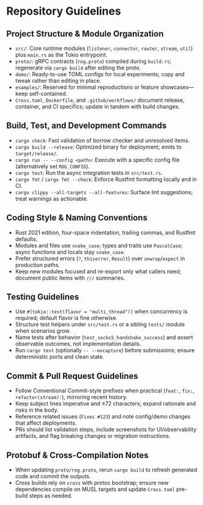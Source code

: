 # Repository Guidelines

## Project Structure & Module Organization
- `src/`: Core runtime modules (`listener`, `connector`, `router`, `stream`, `util`) plus `main.rs` as the Tokio entrypoint.
- `proto/`: gRPC contracts (`rog.proto`) compiled during `build.rs`; regenerate via `cargo build` after editing the proto.
- `demo/`: Ready-to-use TOML configs for local experiments; copy and tweak rather than editing in place.
- `examples/`: Reserved for minimal reproductions or feature showcases—keep self-contained.
- `Cross.toml`, `Dockerfile`, and `.github/workflows/` document release, container, and CI specifics; update in tandem with build changes.

## Build, Test, and Development Commands
- `cargo check`: Fast validation of borrow checker and unresolved items.
- `cargo build --release`: Optimized binary for deployment; emits to `target/release/`.
- `cargo run -- --config <path>`: Execute with a specific config file (alternatively set `ROG_CONFIG`).
- `cargo test`: Run the async integration tests in `src/test.rs`.
- `cargo fmt` / `cargo fmt --check`: Enforce Rustfmt formatting locally and in CI.
- `cargo clippy --all-targets --all-features`: Surface lint suggestions; treat warnings as actionable.

## Coding Style & Naming Conventions
- Rust 2021 edition, four-space indentation, trailing commas, and Rustfmt defaults.
- Modules and files use `snake_case`; types and traits use `PascalCase`; async functions and locals stay `snake_case`.
- Prefer structured errors (`?`, `thiserror`, `Result`) over `unwrap`/`expect` in production paths.
- Keep new modules focused and re-export only what callers need; document public items with `///` summaries.

## Testing Guidelines
- Use `#[tokio::test(flavor = "multi_thread")]` when concurrency is required; default flavor is fine otherwise.
- Structure test helpers under `src/test.rs` or a sibling `tests/` module when scenarios grow.
- Name tests after behavior (`test_socks5_handshake_success`) and assert observable outcomes, not implementation details.
- Run `cargo test` (optionally `-- --nocapture`) before submissions; ensure deterministic ports and clean state.

## Commit & Pull Request Guidelines
- Follow Conventional Commit-style prefixes when practical (`feat:`, `fix:`, `refactor(stream):`), mirroring recent history.
- Keep subject lines imperative and ≤72 characters; expand rationale and risks in the body.
- Reference related issues (`Fixes #123`) and note config/demo changes that affect deployments.
- PRs should list validation steps, include screenshots for UI/observability artifacts, and flag breaking changes or migration instructions.

## Protobuf & Cross-Compilation Notes
- When updating `proto/rog.proto`, rerun `cargo build` to refresh generated code and commit the outputs.
- Cross builds rely on `cross` with protoc bootstrap; ensure new dependencies compile on MUSL targets and update `Cross.toml` pre-build steps as needed.
